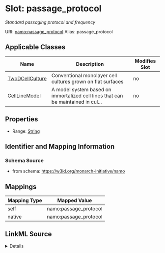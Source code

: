 

# Slot: passage_protocol 


_Standard passaging protocol and frequency_





URI: [namo:passage_protocol](https://w3id.org/monarch-initiative/namo/passage_protocol)
Alias: passage_protocol

<!-- no inheritance hierarchy -->





## Applicable Classes

| Name | Description | Modifies Slot |
| --- | --- | --- |
| [TwoDCellCulture](TwoDCellCulture.md) | Conventional monolayer cell cultures grown on flat surfaces |  no  |
| [CellLineModel](CellLineModel.md) | A model system based on immortalized cell lines that can be maintained in cul... |  no  |






## Properties

* Range: [String](String.md)




## Identifier and Mapping Information






### Schema Source


* from schema: https://w3id.org/monarch-initiative/namo




## Mappings

| Mapping Type | Mapped Value |
| ---  | ---  |
| self | namo:passage_protocol |
| native | namo:passage_protocol |




## LinkML Source

<details>
```yaml
name: passage_protocol
description: Standard passaging protocol and frequency
from_schema: https://w3id.org/monarch-initiative/namo
rank: 1000
alias: passage_protocol
owner: TwoDCellCulture
domain_of:
- TwoDCellCulture
range: string

```
</details>